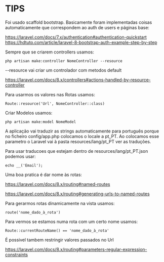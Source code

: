 # TIPS

Foi usado scaffold bootstrap. Basicamente foram implementadas coisas automaticamente que correspondem ao auth de users e páginas base:

https://laravel.com/docs/7.x/authentication#authentication-quickstart
https://hdtuto.com/article/laravel-8-bootstrap-auth-example-step-by-step

Sempre que se criarem controllers usamos: 
    
    php artisan make:controller NomeController --resource

--resource vai criar um controlador com metodos default

https://laravel.com/docs/8.x/controllers#actions-handled-by-resource-controller

Para usarmos os valores nas Rotas usamos: 
 
    Route::resource('Url', NomeController::class)

Criar Modelos usamos:

    php artisan make:model NomeModel

A aplicação vai traduzir as strings automaticamente para português porque no ficheiro config/app.php colocamos o locale a pt_PT. 
Ao colocamos esse parametro o Laravel vai à pasta resources/lang/pt_PT ver as traduções. 

Para usar traducoes que estejam dentro de resources/lang/pt_PT.json podemos usar:

    echo __('Email');

Uma boa pratica é dar nome às rotas:

https://laravel.com/docs/8.x/routing#named-routes

https://laravel.com/docs/8.x/routing#generating-urls-to-named-routes

Para gerarmos rotas dinamicamente na vista usamos:

    route('nome_dado_à_rota')

Para vermos se estamos numa rota com um certo nome usamos:
    
    Route::currentRouteName() == 'nome_dado_à_rota'

É possivel tambem restringir valores passados no Url

https://laravel.com/docs/8.x/routing#parameters-regular-expression-constraints
